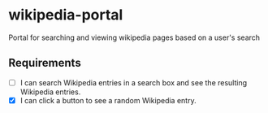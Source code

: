 # wikipedia-portal
Portal for searching and viewing wikipedia pages based on a user's search

## Requirements
* [ ] I can search Wikipedia entries in a search box and see the resulting Wikipedia entries.
* [x] I can click a button to see a random Wikipedia entry.
